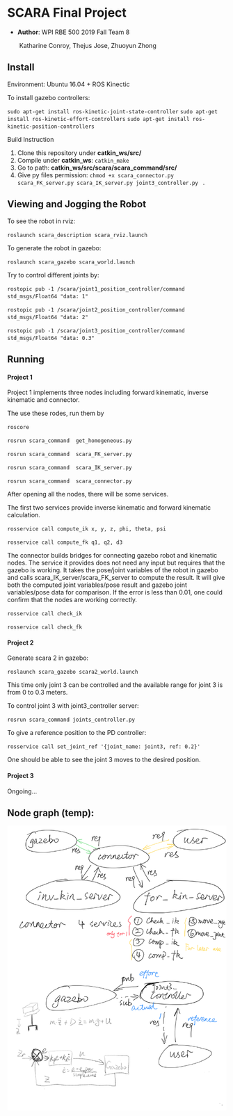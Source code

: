 # SCARA Final Project

* **Author**:  WPI RBE 500 2019 Fall Team 8

  ​                 Katharine Conroy, Thejus Jose, Zhuoyun Zhong

## Install

Environment: Ubuntu 16.04 + ROS Kinectic

To install gazebo controllers:

`sudo apt-get install ros-kinetic-joint-state-controller`
`sudo apt-get install ros-kinetic-effort-controllers`
`sudo apt-get install ros-kinetic-position-controllers`

Build Instruction

1. Clone this repository under **catkin_ws/src/**
2. Compile under **catkin_ws**: `catkin_make`
3. Go to path: **catkin_ws/src/scara/scara_command/src/**
4. Give py files permission: `chmod +x scara_connector.py scara_FK_server.py scara_IK_server.py joint3_controller.py ` .

## Viewing and Jogging the Robot

To see the robot in rviz:

`roslaunch scara_description scara_rviz.launch`

To generate the robot in gazebo:

`roslaunch scara_gazebo scara_world.launch`

Try to control different joints by:

`rostopic pub -1 /scara/joint1_position_controller/command std_msgs/Float64 "data: 1"`

`rostopic pub -1 /scara/joint2_position_controller/command std_msgs/Float64 "data: 2"`

`rostopic pub -1 /scara/joint3_position_controller/command std_msgs/Float64 "data: 0.3"`


## Running

#### Project 1

Project 1 implements three nodes including forward kinematic, inverse kinematic and connector.

The use these rodes, run them by

`roscore`

`rosrun scara_command  get_homogeneous.py`

`rosrun scara_command  scara_FK_server.py`

`rosrun scara_command  scara_IK_server.py`

`rosrun scara_command  scara_connector.py`

After opening all the nodes, there will be some services.

The first two services provide inverse kinematic and forward kinematic calculation.

`rosservice call compute_ik x, y, z, phi, theta, psi` 

`rosservice call compute_fk q1, q2, d3 `

The connector builds bridges for connecting gazebo robot and kinematic nodes. The service it provides does not need any input but requires that the gazebo is working. It takes the pose/joint variables of the robot in gazebo and calls scara_IK_server/scara_FK_server to compute the result. It will give both the computed joint variables/pose result and gazebo joint variables/pose data for comparison. If the error is less than 0.01, one could confirm that the nodes are working correctly.

`rosservice call check_ik` 

`rosservice call check_fk` 

#### Project 2

Generate scara 2 in gazebo:

`roslaunch scara_gazebo scara2_world.launch`

This time only joint 3 can be controlled and the available range for joint 3 is from 0 to 0.3 meters.

To control joint 3 with joint3_controller server:

`rosrun scara_command joints_controller.py`

To give a reference position to the PD controller:

`rosservice call set_joint_ref '{joint_name: joint3, ref: 0.2}'`  

One should be able to see the joint 3 moves to the desired position.

#### Project 3

Ongoing...

## Node graph (temp):

![node_graph_temp](demo/node_graph_temp.png)
